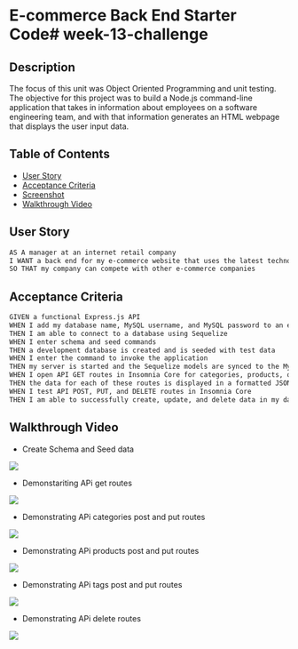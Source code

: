 # E-commerce Back End Starter Code# week-13-challenge

## Description

The focus of this unit was Object Oriented Programming and unit testing. The objective for this project was to build a Node.js command-line application that takes in information about employees on a software engineering team, and with that information generates an HTML webpage that displays the user input data.

## Table of Contents

- [User Story](#user-story)
- [Acceptance Criteria](#acceptance-criteria)
- [Screenshot](#screenshot)
- [Walkthrough Video](#walkthrough-video)

## User Story

```md
AS A manager at an internet retail company
I WANT a back end for my e-commerce website that uses the latest technologies
SO THAT my company can compete with other e-commerce companies
```
## Acceptance Criteria

```md
GIVEN a functional Express.js API
WHEN I add my database name, MySQL username, and MySQL password to an environment variable file
THEN I am able to connect to a database using Sequelize
WHEN I enter schema and seed commands
THEN a development database is created and is seeded with test data
WHEN I enter the command to invoke the application
THEN my server is started and the Sequelize models are synced to the MySQL database
WHEN I open API GET routes in Insomnia Core for categories, products, or tags
THEN the data for each of these routes is displayed in a formatted JSON
WHEN I test API POST, PUT, and DELETE routes in Insomnia Core
THEN I am able to successfully create, update, and delete data in my database
```

## Walkthrough Video
- Create Schema and Seed data

![](./assets/schema-seed.gif)

- Demonstariting APi get routes

![](./assets/api-get-routes.gif)

- Demonstrating APi categories post and put routes

![](./assets/api-post-put-routes.gif)

- Demonstrating APi products post and put routes

![](./assets/products-post-put.gif)

- Demonstrating APi tags post and put routes

![](./assets/api-tags-post-put.gif)

- Demonstrating APi delete routes

![](./assets/delte-api-routes.gif)